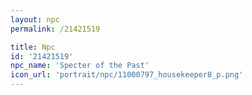 ```yaml
---
layout: npc
permalink: /21421519

title: Npc
id: '21421519'
npc_name: 'Specter of the Past'
icon_url: 'portrait/npc/11000797_housekeeper8_p.png'
---
```

